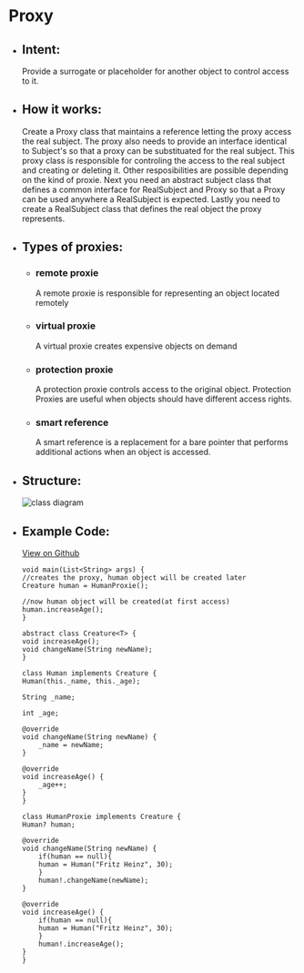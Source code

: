 # Proxy

- ## Intent:
  Provide a surrogate or placeholder for another object to control access to it.

- ## How it works:
  Create a Proxy class that maintains a reference letting the proxy access the real subject. The proxy also needs to provide an interface identical to Subject's so that a proxy can be substituated for the real subject. This proxy class is responsible for controling the access to the real subject and creating or deleting it. Other resposibilities are possible depending on the kind of proxie.
  Next you need an abstract subject class that defines a common interface for RealSubject and Proxy so that a Proxy can be used anywhere a RealSubject is expected. Lastly you need to create a RealSubject class that defines the real object the proxy represents.
  
- ## Types of proxies:
  - ### remote proxie
    A remote proxie is responsible for representing an object located remotely
  - ### virtual proxie
    A virtual proxie creates expensive objects on demand
  - ### protection proxie
    A protection proxie controls access to the original object. Protection Proxies are useful when objects should have different access rights.
  - ### smart reference
    A smart reference is a replacement for a bare pointer that performs additional actions when an object is accessed.

- ## Structure:
  ![class diagram](https://miro.medium.com/max/974/1*Zs_rYXaZmAGsm0PaikCbZw.png)

- ## Example Code:
  [View on Github](https://github.com/TheUltimateOptimist/Design-Patterns/blob/master/Proxy/proxy_example.dart)

    ```
    void main(List<String> args) {
    //creates the proxy, human object will be created later
    Creature human = HumanProxie();
    
    //now human object will be created(at first access)
    human.increaseAge();
    }

    abstract class Creature<T> {
    void increaseAge();
    void changeName(String newName);
    }

    class Human implements Creature {
    Human(this._name, this._age);

    String _name;

    int _age;

    @override
    void changeName(String newName) {
        _name = newName;
    }

    @override
    void increaseAge() {
        _age++;
    }
    }

    class HumanProxie implements Creature {
    Human? human;

    @override
    void changeName(String newName) {
        if(human == null){
        human = Human("Fritz Heinz", 30);
        }
        human!.changeName(newName);
    }

    @override
    void increaseAge() {
        if(human == null){
        human = Human("Fritz Heinz", 30);
        }
        human!.increaseAge();
    }
    }
    ```
